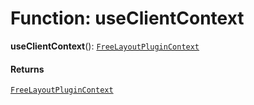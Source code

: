 # Function: useClientContext

**useClientContext**(): [`FreeLayoutPluginContext`](/auto-docs/free-layout-editor/variables/FreeLayoutPluginContext-1.md)

#### Returns

[`FreeLayoutPluginContext`](/auto-docs/free-layout-editor/variables/FreeLayoutPluginContext-1.md)
